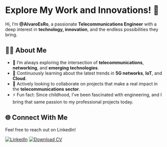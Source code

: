 # Explore My Work and Innovations! 🚀

Hi, I’m **@AlvaroEsRo**, a passionate **Telecommunications Engineer** with a deep interest in **technology, innovation**, and the endless possibilities they bring.

## 👨‍💻 About Me
- 🔭 I’m always exploring the intersection of **telecommunications**, **networking**, and **emerging technologies**.
- 🌱 Continuously learning about the latest trends in **5G networks**, **IoT**, and **Cloud**.
- 💼 Actively looking to collaborate on projects that make a real impact in the **telecommunications sector**.
- ⚡ Fun fact: Since childhood, I’ve been fascinated with engineering, and I bring that same passion to my professional projects today.

## 🌐 Connect With Me
Feel free to reach out on LinkedIn!

[![LinkedIn](https://img.shields.io/badge/LinkedIn-Connect-blue?style=for-the-badge&logo=linkedin&logoColor=white)](https://www.linkedin.com/in/alvaroesro)
[![Download CV](https://img.shields.io/badge/CV-Download-brightgreen)](https://github.com/AlvaroEsRo/Resume/RESUME_ALVARO_ESTEVEZ.pdf)


